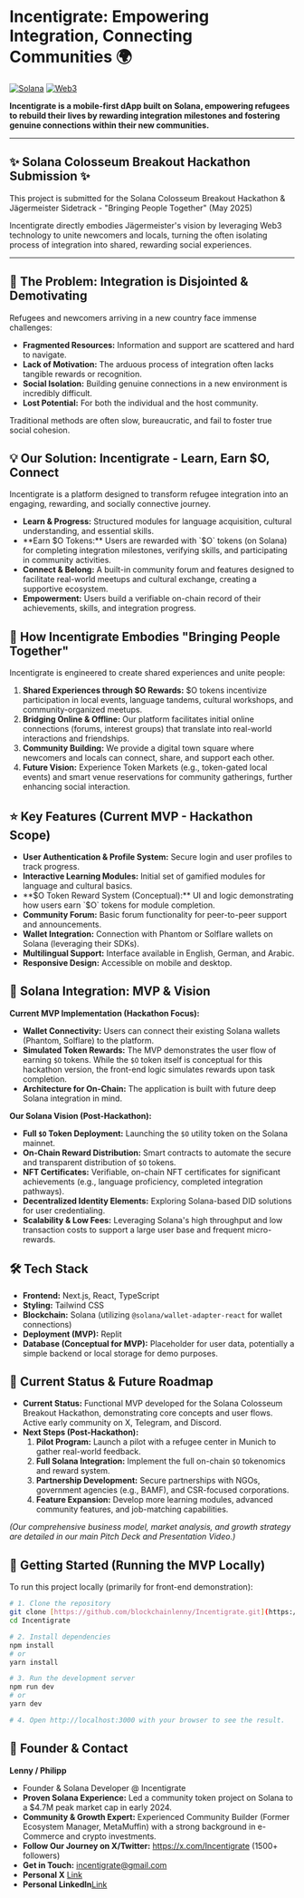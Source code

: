 # Incentigrate: Empowering Integration, Connecting Communities 🌍

[![Solana](https://img.shields.io/badge/Solana-000000?style=for-the-badge&logo=Solana&logoColor=white)](https://solana.com)
[![Web3](https://img.shields.io/badge/Web3.js-F16822?style=for-the-badge&logo=web3.js&logoColor=white)](https://web3js.org)

**Incentigrate is a mobile-first dApp built on Solana, empowering refugees to rebuild their lives by rewarding integration milestones and fostering genuine connections within their new communities.**

---

## ✨ Solana Colosseum Breakout Hackathon Submission ✨

This project is submitted for the Solana Colosseum Breakout Hackathon  &  Jägermeister Sidetrack - "Bringing People Together" (May 2025) 

Incentigrate directly embodies Jägermeister's vision by leveraging Web3 technology to unite newcomers and locals, turning the often isolating process of integration into shared, rewarding social experiences.

---

## 🎯 The Problem: Integration is Disjointed & Demotivating

Refugees and newcomers arriving in a new country face immense challenges:
* **Fragmented Resources:** Information and support are scattered and hard to navigate.
* **Lack of Motivation:** The arduous process of integration often lacks tangible rewards or recognition.
* **Social Isolation:** Building genuine connections in a new environment is incredibly difficult.
* **Lost Potential:** For both the individual and the host community.

Traditional methods are often slow, bureaucratic, and fail to foster true social cohesion.

## 💡 Our Solution: Incentigrate - Learn, Earn $O, Connect

Incentigrate is a platform designed to transform refugee integration into an engaging, rewarding, and socially connective journey.

* **Learn & Progress:** Structured modules for language acquisition, cultural understanding, and essential skills.
* **Earn $O Tokens:** Users are rewarded with `$O` tokens (on Solana) for completing integration milestones, verifying skills, and participating in community activities.
* **Connect & Belong:** A built-in community forum and features designed to facilitate real-world meetups and cultural exchange, creating a supportive ecosystem.
* **Empowerment:** Users build a verifiable on-chain record of their achievements, skills, and integration progress.

## 🥃 How Incentigrate Embodies "Bringing People Together"

Incentigrate is engineered to create shared experiences and unite people:

1.  **Shared Experiences through $O Rewards:** $O tokens incentivize participation in local events, language tandems, cultural workshops, and community-organized meetups.
2.  **Bridging Online & Offline:** Our platform facilitates initial online connections (forums, interest groups) that translate into real-world interactions and friendships.
3.  **Community Building:** We provide a digital town square where newcomers and locals can connect, share, and support each other.
4.  **Future Vision:** Experience Token Markets (e.g., token-gated local events) and smart venue reservations for community gatherings, further enhancing social interaction.

## ⭐ Key Features (Current MVP - Hackathon Scope)

* **User Authentication & Profile System:** Secure login and user profiles to track progress.
* **Interactive Learning Modules:** Initial set of gamified modules for language and cultural basics.
* **$O Token Reward System (Conceptual):** UI and logic demonstrating how users earn `$O` tokens for module completion.
* **Community Forum:** Basic forum functionality for peer-to-peer support and announcements.
* **Wallet Integration:** Connection with Phantom or Solflare wallets on Solana (leveraging their SDKs).
* **Multilingual Support:** Interface available in English, German, and Arabic.
* **Responsive Design:** Accessible on mobile and desktop.

## 🔗 Solana Integration: MVP & Vision

**Current MVP Implementation (Hackathon Focus):**
* **Wallet Connectivity:** Users can connect their existing Solana wallets (Phantom, Solflare) to the platform.
* **Simulated Token Rewards:** The MVP demonstrates the user flow of earning `$O` tokens. While the `$O` token itself is conceptual for this hackathon version, the front-end logic simulates rewards upon task completion.
* **Architecture for On-Chain:** The application is built with future deep Solana integration in mind.

**Our Solana Vision (Post-Hackathon):**
* **Full `$O` Token Deployment:** Launching the `$O` utility token on the Solana mainnet.
* **On-Chain Reward Distribution:** Smart contracts to automate the secure and transparent distribution of `$O` tokens.
* **NFT Certificates:** Verifiable, on-chain NFT certificates for significant achievements (e.g., language proficiency, completed integration pathways).
* **Decentralized Identity Elements:** Exploring Solana-based DID solutions for user credentialing.
* **Scalability & Low Fees:** Leveraging Solana's high throughput and low transaction costs to support a large user base and frequent micro-rewards.

## 🛠️ Tech Stack

* **Frontend:** Next.js, React, TypeScript
* **Styling:** Tailwind CSS
* **Blockchain:** Solana (utilizing `@solana/wallet-adapter-react` for wallet connections)
* **Deployment (MVP):** Replit
* **Database (Conceptual for MVP):** Placeholder for user data, potentially a simple backend or local storage for demo purposes.

## 🚀 Current Status & Future Roadmap

* **Current Status:** Functional MVP developed for the Solana Colosseum Breakout Hackathon, demonstrating core concepts and user flows. Active early community on X, Telegram, and Discord.
* **Next Steps (Post-Hackathon):**
    1.  **Pilot Program:** Launch a pilot with a refugee center in Munich to gather real-world feedback.
    2.  **Full Solana Integration:** Implement the full on-chain `$O` tokenomics and reward system.
    3.  **Partnership Development:** Secure partnerships with NGOs, government agencies (e.g., BAMF), and CSR-focused corporations.
    4.  **Feature Expansion:** Develop more learning modules, advanced community features, and job-matching capabilities.

*(Our comprehensive business model, market analysis, and growth strategy are detailed in our main Pitch Deck and Presentation Video.)*

## 🏁 Getting Started (Running the MVP Locally)

To run this project locally (primarily for front-end demonstration):

```bash
# 1. Clone the repository
git clone [https://github.com/blockchainlenny/Incentigrate.git](https://github.com/blockchainlenny/Incentigrate.git)
cd Incentigrate

# 2. Install dependencies
npm install
# or
yarn install

# 3. Run the development server
npm run dev
# or
yarn dev

# 4. Open http://localhost:3000 with your browser to see the result.
```

## 👤 Founder & Contact

**Lenny / Philipp**
* Founder & Solana Developer @ Incentigrate
* **Proven Solana Experience:** Led a community token project on Solana to a $4.7M peak market cap in early 2024.
* **Community & Growth Expert:** Experienced Community Builder (Former Ecosystem Manager, MetaMuffin) with a strong background in e-Commerce and crypto investments.
* **Follow Our Journey on X/Twitter:** https://x.com/Incentigrate (1500+ followers)
* **Get in Touch:** incentigrate@gmail.com
* **Personal X** [Link](https://x.com/blockchainlenny)
* **Personal LinkedIn**[Link](https://www.linkedin.com/in/philipp-lennartz/)
